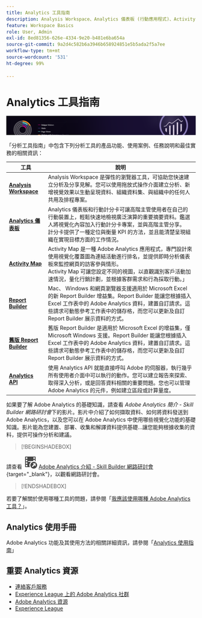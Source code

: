 ```yaml
---
title: Analytics 工具指南
description: Analysis Workspace、Analytics 儀表板 (行動應用程式)、Activity Map 和 Report Builder 的產品文件和自助說明。
feature: Workspace Basics
role: User, Admin
exl-id: 8ed81356-626e-4334-9e20-b481e6ba654a
source-git-commit: 9a2d4c582b6a3946b658924851e5b5ada2f5a7ee
workflow-type: tm+mt
source-wordcount: '531'
ht-degree: 99%

---
```


# Analytics 工具指南

![橫幅](../../assets/doc_banner_analyze.png)

「分析工具指南」中包含下列分析工具的產品功能、使用案例、任務說明和最佳實務的相關資訊：

| 工具 | 說明 |
|-----------|----------------|
| **[Analysis Workspace](https://experienceleague.adobe.com/docs/analytics/analyze/analysis-workspace/home.html)** | Analysis Workspace 是彈性的瀏覽器工具，可協助您快速建立分析及分享見解。您可以使用拖放式操作介面建立分析、新增視覺效果以生動呈現資料、組織資料集、與組織中的任何人共用及排程專案。 |
| **[Analytics 儀表板](https://experienceleague.adobe.com/docs/analytics/analyze/mobapp/home.html)** | Analytics 儀表板和行動計分卡可讓高階主管使用者在自己的行動裝置上，輕鬆快速地檢視廣泛演算的重要摘要資料。鑑選人將視覺化內容加入行動計分卡專案，並與高階主管分享。<br>計分卡提供了一種定位與衡量 KPI 的方法，並且能清楚呈現組織在實現目標方面的工作情況。 |
| **[Activity Map](https://experienceleague.adobe.com/docs/analytics/analyze/activity-map/activity-map.html)** | Activity Map 是一種 Adobe Analytics 應用程式，專門設計來使用視覺化覆蓋圖為連結活動進行排名，並提供即時分析儀表板來監控網頁的訪客參與情形。<br> Activity Map 可讓您設定不同的視圖，以直觀識別客戶活動加速情況，量化行銷計劃，並根據客群需求和行為採取行動。」 |
| **[Report Builder](https://experienceleague.adobe.com/en/docs/analytics/analyze/report-builder/rb-overview)** | Mac、 Windows 和網頁瀏覽器支援適用於 Microsoft Excel 的新 Report Builder 增益集。Report Builder 能讓您根據插入 Excel 工作表中的 Adobe Analytics 資料，建置自訂請求。這些請求可動態參考工作表中的儲存格，而您可以更新及自訂 Report Builder 展示資料的方式。 |
| **[舊版 Report Builder](/help/analyze/legacy-report-builder/home.md)** | 舊版 Report Builder 是適用於 Microsoft Excel 的增益集，僅 Microsoft Windows 支援。Report Builder 能讓您根據插入 Excel 工作表中的 Adobe Analytics 資料，建置自訂請求。這些請求可動態參考工作表中的儲存格，而您可以更新及自訂 Report Builder 展示資料的方式。 |
| **[Analytics API](https://developer.adobe.com/analytics-apis/docs/2.0/)** | 使用 Analytics API 就能直接呼叫 Adobe 的伺服器，執行幾乎所有使用者介面中可以執行的動作。您可以建立報告來探索、取得深入分析，或是回答資料相關的重要問題。您也可以管理 Adobe Analytics 的元件，例如建立區段或計算量度。 |

如果要了解 Adobe Analytics 的基礎知識，請查看 *Adobe Analytics 簡介 - Skill Builder 網路研討會*&#x200B;下的影片。影片中介紹了如何擷取資料、如何將資料發送到 Adobe Analytics，以及您可以在 Adobe Analytics 中使用哪些視覺化功能的基礎知識。影片能為您建置、部署、收集和解譯資料提供基礎…讓您能夠根據收集的資料，提供可操作分析和建議。


>[!BEGINSHADEBOX]

請查看 ![VideoCheckedOut](/help/assets/icons/VideoCheckedOut.svg) [Adobe Analytics 介紹 - Skill Builder 網路研討會](https://video.tv.adobe.com/v/27429/?quality=12&learn=on){target="_blank"}，以觀看網路研討會。

>[!ENDSHADEBOX]

若要了解關於使用哪種工具的問題，請參閱「[我應該使用哪種 Adobe Analytics 工具？](https://experienceleague.adobe.com/docs/analytics/analyze/admin-overview/which-analytics-tool.html)」。

## Analytics 使用手冊

Adobe Analytics 功能及其使用方法的相關詳細資訊，請參閱「[Analytics 使用指南](https://experienceleague.adobe.com/docs/analytics.html?lang=zh-Hant)」

## 重要 Analytics 資源

* [連絡客戶服務](https://experienceleague.adobe.com/?support-solution=Analytics#support)
* [Experience League 上的 Adobe Analytics 社群](https://experienceleaguecommunities.adobe.com/t5/adobe-analytics/ct-p/adobe-analytics-community)
* [Adobe Analytics 資源](https://experienceleaguecommunities.adobe.com/t5/adobe-analytics-discussions/adobe-analytics-resources/m-p/276666)
* [Experience League](https://landing.adobe.com/experience-league/)

